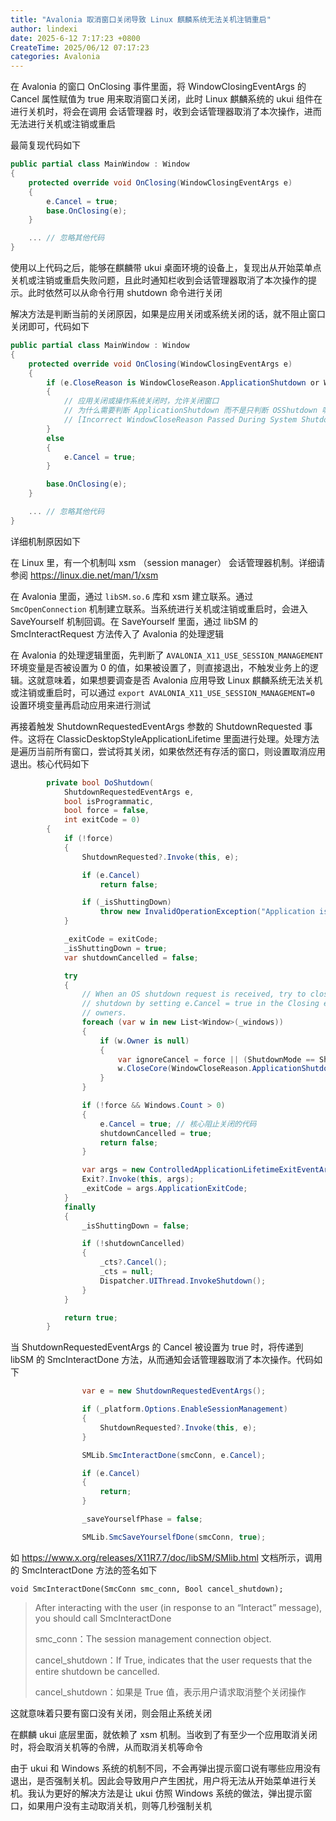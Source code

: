 ```yaml
---
title: "Avalonia 取消窗口关闭导致 Linux 麒麟系统无法关机注销重启"
author: lindexi
date: 2025-6-12 7:17:23 +0800
CreateTime: 2025/06/12 07:17:23
categories: Avalonia
---
```


在 Avalonia 的窗口 OnClosing 事件里面，将 WindowClosingEventArgs 的 Cancel 属性赋值为 true 用来取消窗口关闭，此时 Linux 麒麟系统的 ukui 组件在进行关机时，将会在调用 会话管理器 时，收到会话管理器取消了本次操作，进而无法进行关机或注销或重启

<!--more-->


<!-- CreateTime:2025/06/12 07:17:23 -->

<!-- 发布 -->
<!-- 博客 -->

最简复现代码如下

```csharp
public partial class MainWindow : Window
{
    protected override void OnClosing(WindowClosingEventArgs e)
    {
        e.Cancel = true;
        base.OnClosing(e);
    }

    ... // 忽略其他代码
}
```

使用以上代码之后，能够在麒麟带 ukui 桌面环境的设备上，复现出从开始菜单点关机或注销或重启失败问题，且此时通知栏收到会话管理器取消了本次操作的提示。此时依然可以从命令行用 shutdown 命令进行关闭

解决方法是判断当前的关闭原因，如果是应用关闭或系统关闭的话，就不阻止窗口关闭即可，代码如下

```csharp
public partial class MainWindow : Window
{
    protected override void OnClosing(WindowClosingEventArgs e)
    {
        if (e.CloseReason is WindowCloseReason.ApplicationShutdown or WindowCloseReason.OSShutdown)
        {
            // 应用关闭或操作系统关闭时，允许关闭窗口
            // 为什么需要判断 ApplicationShutdown 而不是只判断 OSShutdown 呢？这是因为在 11.3.1 及以前版本，在 Avalonia 底层挖了一个坑，无法区分原因。我将此问题报告给官方，详细请看
            // [Incorrect WindowCloseReason Passed During System Shutdown in Avalonia · Issue #19027 · AvaloniaUI/Avalonia](https://github.com/AvaloniaUI/Avalonia/issues/19027 )
        }
        else
        {
            e.Cancel = true;
        }

        base.OnClosing(e);
    }

    ... // 忽略其他代码
}
```

详细机制原因如下

在 Linux 里，有一个机制叫 xsm （session manager） 会话管理器机制。详细请参阅 <https://linux.die.net/man/1/xsm>

在 Avalonia 里面，通过 `libSM.so.6` 库和 xsm 建立联系。通过 `SmcOpenConnection` 机制建立联系。当系统进行关机或注销或重启时，会进入 SaveYourself 机制回调。在 SaveYourself 里面，通过 libSM 的 SmcInteractRequest 方法传入了 Avalonia 的处理逻辑

在 Avalonia 的处理逻辑里面，先判断了 `AVALONIA_X11_USE_SESSION_MANAGEMENT` 环境变量是否被设置为 0 的值，如果被设置了，则直接退出，不触发业务上的逻辑。这就意味着，如果想要调查是否 Avalonia 应用导致 Linux 麒麟系统无法关机或注销或重启时，可以通过 `export AVALONIA_X11_USE_SESSION_MANAGEMENT=0` 设置环境变量再启动应用来进行测试

再接着触发 ShutdownRequestedEventArgs 参数的 ShutdownRequested 事件。这将在 ClassicDesktopStyleApplicationLifetime 里面进行处理。处理方法是遍历当前所有窗口，尝试将其关闭，如果依然还有存活的窗口，则设置取消应用退出。核心代码如下

```csharp
        private bool DoShutdown(
            ShutdownRequestedEventArgs e,
            bool isProgrammatic,
            bool force = false,
            int exitCode = 0)
        {
            if (!force)
            {
                ShutdownRequested?.Invoke(this, e);

                if (e.Cancel)
                    return false;

                if (_isShuttingDown)
                    throw new InvalidOperationException("Application is already shutting down.");
            }

            _exitCode = exitCode;
            _isShuttingDown = true;
            var shutdownCancelled = false;

            try
            {
                // When an OS shutdown request is received, try to close all non-owned windows. Windows can cancel
                // shutdown by setting e.Cancel = true in the Closing event. Owned windows will be shutdown by their
                // owners.
                foreach (var w in new List<Window>(_windows))
                {
                    if (w.Owner is null)
                    {
                        var ignoreCancel = force || (ShutdownMode == ShutdownMode.OnMainWindowClose && w != MainWindow);
                        w.CloseCore(WindowCloseReason.ApplicationShutdown, isProgrammatic, ignoreCancel);
                    }
                }

                if (!force && Windows.Count > 0)
                {
                    e.Cancel = true; // 核心阻止关闭的代码
                    shutdownCancelled = true;
                    return false;
                }

                var args = new ControlledApplicationLifetimeExitEventArgs(exitCode);
                Exit?.Invoke(this, args);
                _exitCode = args.ApplicationExitCode;                
            }
            finally
            {
                _isShuttingDown = false;

                if (!shutdownCancelled)
                {
                    _cts?.Cancel();
                    _cts = null;
                    Dispatcher.UIThread.InvokeShutdown();
                }
            }

            return true;
        }
```

当 ShutdownRequestedEventArgs 的 Cancel 被设置为 true 时，将传递到 libSM 的 SmcInteractDone 方法，从而通知会话管理器取消了本次操作。代码如下

```csharp
                var e = new ShutdownRequestedEventArgs();

                if (_platform.Options.EnableSessionManagement)
                {
                    ShutdownRequested?.Invoke(this, e);
                }

                SMLib.SmcInteractDone(smcConn, e.Cancel);

                if (e.Cancel)
                {
                    return;
                }

                _saveYourselfPhase = false;

                SMLib.SmcSaveYourselfDone(smcConn, true);
```

如 <https://www.x.org/releases/X11R7.7/doc/libSM/SMlib.html> 文档所示，调用的 SmcInteractDone 方法的签名如下

```
void SmcInteractDone(SmcConn smc_conn, Bool cancel_shutdown);
```

> After interacting with the user (in response to an “Interact” message), you should call SmcInteractDone
>
> smc_conn：The session management connection object.
>
> cancel_shutdown：If True, indicates that the user requests that the entire shutdown be cancelled.
>
> cancel_shutdown：如果是 True 值，表示用户请求取消整个关闭操作

这就意味着只要有窗口没有关闭，则会阻止系统关闭

在麒麟 ukui 底层里面，就依赖了 xsm 机制。当收到了有至少一个应用取消关闭时，将会取消关机等的令牌，从而取消关机等命令

由于 ukui 和 Windows 系统的机制不同，不会再弹出提示窗口说有哪些应用没有退出，是否强制关机。因此会导致用户产生困扰，用户将无法从开始菜单进行关机。我认为更好的解决方法是让 ukui 仿照 Windows 系统的做法，弹出提示窗口，如果用户没有主动取消关机，则等几秒强制关机
